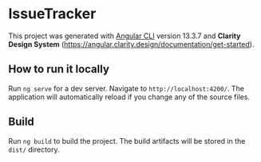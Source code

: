 # IssueTracker

This project was generated with [Angular CLI](https://github.com/angular/angular-cli) version 13.3.7 and **Clarity Design System** (https://angular.clarity.design/documentation/get-started).

## How to run it locally

Run `ng serve` for a dev server. Navigate to `http://localhost:4200/`. The application will automatically reload if you change any of the source files.

## Build

Run `ng build` to build the project. The build artifacts will be stored in the `dist/` directory.
